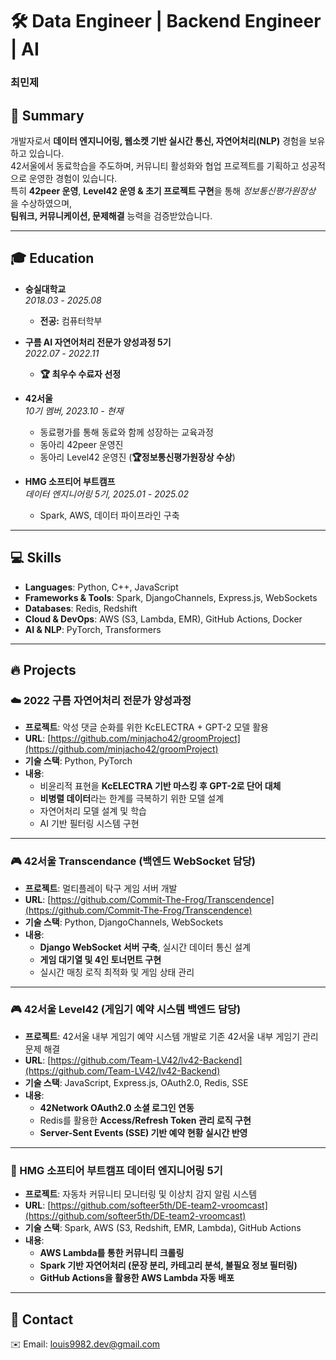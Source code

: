 # 🛠 Data Engineer | Backend Engineer | AI  
### **최민제**
## 📝 Summary  
개발자로서 **데이터 엔지니어링, 웹소켓 기반 실시간 통신, 자연어처리(NLP)** 경험을 보유하고 있습니다.  
42서울에서 동료학습을 주도하며, 커뮤니티 활성화와 협업 프로젝트를 기획하고 성공적으로 운영한 경험이 있습니다.  
특히 **42peer 운영**, **Level42 운영 & 초기 프로젝트 구현**을 통해 _정보통신평가원장상_ 을 수상하였으며,  
**팀워크, 커뮤니케이션, 문제해결** 능력을 검증받았습니다.

---

## 🎓 Education  
- **숭실대학교**  
  _2018.03 - 2025.08_
  - **전공:** 컴퓨터학부  

- **구름 AI 자연어처리 전문가 양성과정 5기**  
  _2022.07 - 2022.11_
  - **🏆 최우수 수료자 선정**  

- **42서울**  
  _10기 멤버, 2023.10 - 현재_  
  - 동료평가를 통해 동료와 함께 성장하는 교육과정
  - 동아리 42peer 운영진
  - 동아리 Level42 운영진 (**🏆정보통신평가원장상 수상**)

- **HMG 소프티어 부트캠프**  
  _데이터 엔지니어링 5기, 2025.01 - 2025.02_  
  - Spark, AWS, 데이터 파이프라인 구축  

---

## 💻 Skills  
- **Languages**: Python, C++, JavaScript  
- **Frameworks & Tools**: Spark, DjangoChannels, Express.js, WebSockets  
- **Databases**: Redis, Redshift  
- **Cloud & DevOps**: AWS (S3, Lambda, EMR), GitHub Actions, Docker  
- **AI & NLP**: PyTorch, Transformers 

---

## 🔥 Projects  

### ☁️ 2022 구름 자연어처리 전문가 양성과정
- **프로젝트**: 악성 댓글 순화를 위한 KcELECTRA + GPT-2 모델 활용
- **URL**: [https://github.com/minjacho42/groomProject](https://github.com/minjacho42/groomProject)
- **기술 스택**: Python, PyTorch  
- **내용**:  
  - 비윤리적 표현을 **KcELECTRA 기반 마스킹 후 GPT-2로 단어 대체**
  - **비병렬 데이터**라는 한계를 극복하기 위한 모델 설계
  - 자연어처리 모델 설계 및 학습  
  - AI 기반 필터링 시스템 구현  

---

### 🎮 42서울 Transcendance **(백엔드 WebSocket 담당)**  
- **프로젝트**: 멀티플레이 탁구 게임 서버 개발
- **URL**: [https://github.com/Commit-The-Frog/Transcendence](https://github.com/Commit-The-Frog/Transcendence)  
- **기술 스택**: Python, DjangoChannels, WebSockets  
- **내용**:  
  - **Django WebSocket 서버 구축**, 실시간 데이터 통신 설계  
  - **게임 대기열 및 4인 토너먼트 구현**  
  - 실시간 매칭 로직 최적화 및 게임 상태 관리  

---

### 🎮 42서울 Level42 **(게임기 예약 시스템 백엔드 담당)**  
- **프로젝트**: 42서울 내부 게임기 예약 시스템 개발로 기존 42서울 내부 게임기 관리문제 해결
- **URL**: [https://github.com/Team-LV42/lv42-Backend](https://github.com/Team-LV42/lv42-Backend)
- **기술 스택**: JavaScript, Express.js, OAuth2.0, Redis, SSE  
- **내용**:  
  - **42Network OAuth2.0 소셜 로그인 연동**  
  - Redis를 활용한 **Access/Refresh Token 관리 로직 구현**  
  - **Server-Sent Events (SSE) 기반 예약 현황 실시간 반영**  

---

### 🚗 HMG 소프티어 부트캠프 데이터 엔지니어링 5기 
- **프로젝트**: 자동차 커뮤니티 모니터링 및 이상치 감지 알림 시스템
- **URL**: [https://github.com/softeer5th/DE-team2-vroomcast](https://github.com/softeer5th/DE-team2-vroomcast) 
- **기술 스택**: Spark, AWS (S3, Redshift, EMR, Lambda), GitHub Actions  
- **내용**:
  - **AWS Lambda를 통한 커뮤니티 크롤링**
  - **Spark 기반 자연어처리 (문장 분리, 카테고리 분석, 불필요 정보 필터링)**  
  - **GitHub Actions을 활용한 AWS Lambda 자동 배포**  
  
---

## 🎯 Contact  
✉️ Email: louis9982.dev@gmail.com  
